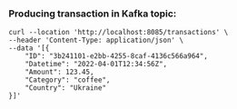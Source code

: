 ### Producing transaction in Kafka topic:

```shell
curl --location 'http://localhost:8085/transactions' \
--header 'Content-Type: application/json' \
--data '[{
    "ID": "3b241101-e2bb-4255-8caf-4136c566a964",
    "Datetime": "2022-04-01T12:34:56Z",
    "Amount": 123.45,
    "Category": "coffee",
    "Country": "Ukraine"
}]'
```